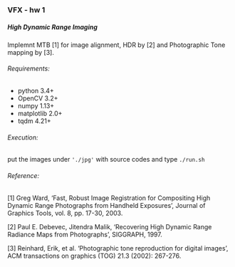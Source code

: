 ### VFX - hw 1
##### High Dynamic Range Imaging

Implemnt MTB [1] for image alignment, HDR by [2] and Photographic Tone mapping by [3].

######  Requirements:
- python 3.4+
- OpenCV 3.2+
- numpy 1.13+
- matplotlib 2.0+
- tqdm 4.21+

###### Execution:
put the images under ``'./jpg'`` with source codes and type
``./run.sh``

###### Reference:
[1] Greg Ward, ‘Fast, Robust Image Registration for Compositing High Dynamic Range Photographs from Handheld Exposures’, Journal of Graphics Tools, vol. 8, pp. 17-30, 2003.

[2] Paul E. Debevec, Jitendra Malik, ‘Recovering High Dynamic Range Radiance Maps from Photographs’, SIGGRAPH, 1997.

[3] Reinhard, Erik, et al. ‘Photographic tone reproduction for digital images’, ACM transactions on graphics (TOG) 21.3 (2002): 267-276.
